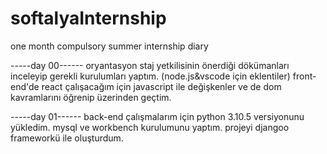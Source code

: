 # softalyaInternship
one month compulsory summer internship diary

-----day 00------
oryantasyon
staj yetkilisinin önerdiği dökümanları inceleyip gerekli kurulumları yaptım.
(node.js&vscode için eklentiler)
front-end'de react çalışacağım için javascript ile değişkenler ve de dom kavramlarını öğrenip üzerinden geçtim.

-----day 01------
back-end çalışmalarım için python 3.10.5 versiyonunu yükledim.
mysql ve workbench kurulumunu yaptım.
projeyi djangoo frameworkü ile oluşturdum.
